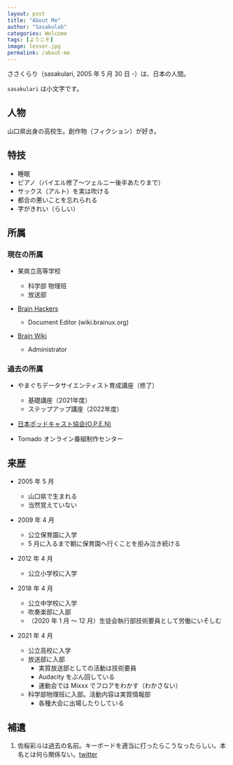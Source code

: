 ```yaml
---
layout: post
title: "About Me"
author: "Sasakulab"
categories: Welcome
tags: [ようこそ]
image: lesser.jpg
permalink: /about-me
---
```


ささくらり（sasakulari, 2005 年 5 月 30 日 -）は、日本の人間。

`sasakulari` は小文字です。

## 人物

山口県出身の高校生。創作物（フィクション）が好き。

## 特技

- 睡眠
- ピアノ（バイエル修了～ツェルニー後半あたりまで）
- サックス（アルト）を実は吹ける
- 都合の悪いことを忘れられる
- 字がきれい（らしい）

## 所属

### 現在の所属

- 某県立高等学校
  - 科学部 物理班
  - 放送部

- [Brain Hackers][Brain Hackers]
  - Document Editor (wiki.brainux.org)

- [Brain Wiki][Brain Wiki]
  - Administrator

### 過去の所属

- やまぐちデータサイエンティスト育成講座（修了）
  - 基礎講座（2021年度）
  - ステップアップ講座（2022年度）

- [日本ポッドキャスト協会(O.P.E.N)][jp-pod]

- Tornado オンライン番組制作センター

## 来歴

- 2005 年 5 月
  - 山口県で生まれる
  - 当然覚えていない

- 2009 年 4 月
  - 公立保育園に入学
  - 5 月に入るまで朝に保育園へ行くことを拒み泣き続ける

- 2012 年 4 月
  - 公立小学校に入学

- 2018 年 4 月
  - 公立中学校に入学
  - 吹奏楽部に入部
  - （2020 年 1 月 ～ 12 月）生徒会執行部技術要員として労働にいそしむ

- 2021 年 4 月
  - 公立高校に入学
  - 放送部に入部
    - 実質放送部としての活動は技術要員
    - Audacity をぶん回している
    - 運動会では Mixxx でフロアをわかす（わかさない）
  - 科学部物理班に入部。活動内容は実質情報部
    - 各種大会に出場したりしている

## 補遺

1. 佐桜彩斗は過去の名前。キーボードを適当に打ったらこうなったらしい。本名とは何ら関係ない。[twitter](https://twitter.com/sasakulari/status/1612827623054528512?s=20)

[Brain Hackers]: https://scrapbox.io/brain-hackers/README
[Brain Wiki]: https://brain.fandom.com/ja/wiki/Brain_Wiki
[jp-pod]: https://podcasting.jp/
